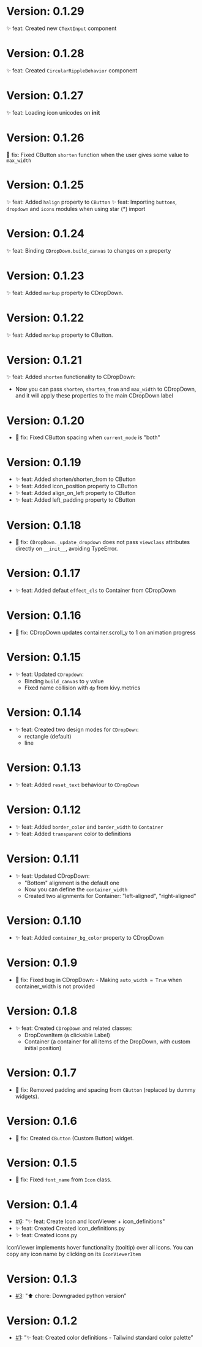 # Version: 0.1.29

✨ feat: Created new `CTextInput` component

# Version: 0.1.28

✨ feat: Created `CircularRippleBehavior` component

# Version: 0.1.27

✨ feat: Loading icon unicodes on **init**

# Version: 0.1.26

🐛 fix: Fixed CButton `shorten` function when the user gives some value to `max_width`

# Version: 0.1.25

✨ feat: Added `halign` property to `CButton`
✨ feat: Importing `buttons`, `dropdown` and `icons` modules when using star (\*) import

# Version: 0.1.24

✨ feat: Binding `CDropDown.build_canvas` to changes on `x` property

# Version: 0.1.23

✨ feat: Added `markup` property to CDropDown.

# Version: 0.1.22

✨ feat: Added `markup` property to CButton.

# Version: 0.1.21

✨ feat: Added `shorten` functionality to CDropDown:

- Now you can pass `shorten`, `shorten_from` and `max_width` to CDropDown, and it will apply these properties to the main CDropDown label

# Version: 0.1.20

- 🐛 fix: Fixed CButton spacing when `current_mode` is "both"

# Version: 0.1.19

- ✨ feat: Added shorten/shorten_from to CButton
- ✨ feat: Added icon_position property to CButton
- ✨ feat: Added align_on_left property to CButton
- ✨ feat: Added left_padding property to CButton

# Version: 0.1.18

- 🐛 fix: `CDropDown._update_dropdown` does not pass `viewclass` attributes directly on `__init__`, avoiding TypeError.

# Version: 0.1.17

- ✨ feat: Added defaut `effect_cls` to Container from CDropDown

# Version: 0.1.16

- 🐛 fix: CDropDown updates container.scroll_y to 1 on animation progress

# Version: 0.1.15

- ✨ feat: Updated `CDropdown`:
  - Binding `build_canvas` to `y` value
  - Fixed name collision with `dp` from kivy.metrics

# Version: 0.1.14

- ✨ feat: Created two design modes for `CDropDown`:
  - rectangle (default)
  - line

# Version: 0.1.13

- ✨ feat: Added `reset_text` behaviour to `CDropDown`

# Version: 0.1.12

- ✨ feat: Added `border_color` and `border_width` to `Container`
- ✨ feat: Added `transparent` color to definitions

# Version: 0.1.11

- ✨ feat: Updated CDropDown:
  - "Bottom" alignment is the default one
  - Now you can define the `container_width`
  - Created two alignments for Container: "left-aligned", "right-aligned"

# Version: 0.1.10

- ✨ feat: Added `container_bg_color` property to CDropDown

# Version: 0.1.9

- 🐛 fix: Fixed bug in CDropDown: - Making `auto_width = True` when container_width is not provided

# Version: 0.1.8

- ✨ feat: Created `CDropDown` and related classes:
  - DropDownItem (a clickable Label)
  - Container (a container for all items of the DropDown, with custom initial position)

# Version: 0.1.7

- 🐛 fix: Removed padding and spacing from `CButton` (replaced by dummy widgets).

# Version: 0.1.6

- 🐛 fix: Created `CButton` (Custom Button) widget.

# Version: 0.1.5

- 🐛 fix: Fixed `font_name` from `Icon` class.

# Version: 0.1.4

- [#6](https://github.com/kivy-school/kivy-widgets/pull/7): "✨ feat: Create Icon and IconViewer + icon_definitions"
- ✨ feat: Created Created icon_definitions.py
- ✨ feat: Created icons.py

IconViewer implements hover functionality (tooltip) over all icons. You can copy any icon name by clicking on its `IconViewerItem`

# Version: 0.1.3

- [#3](https://github.com/kivy-school/kivy-widgets/pull/3): "⬆️ chore: Downgraded python version”

# Version: 0.1.2

- [#1](https://github.com/kivy-school/kivy-widgets/issues/1): ”✨ feat: Created color definitions - Tailwind standard color palette”
